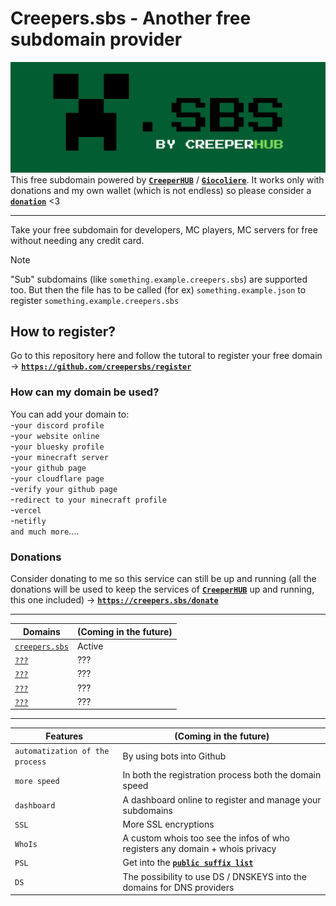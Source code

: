 # Creepers.sbs - Another free subdomain provider
[![Banner](https://raw.githubusercontent.com/creepersbs/.github/refs/heads/main/profile/mini-banner.png)](https://creepers.sbs)
This free subdomain powered by [**`CreeperHUB`**](https://creeperhub.net) / [**`Giocoliere`**](https://giocoliere.dev). It works only with donations and my own wallet (which is not endless) so please consider a [**`donation`**](#donations) <3

----------------------------------

Take your free subdomain for developers, MC players, MC servers for free without needing any credit card. 

> [!NOTE]
> "Sub" subdomains (like `something.example.creepers.sbs`) are supported too. But then the file has to be called (for ex) `something.example.json` to register `something.example.creepers.sbs`


## How to register?

Go to this repository here and follow the tutoral to register your free domain -> [**`https://github.com/creepersbs/register`**](https://github.com/creepersbs/register)

### How can my domain be used?

You can add your domain to: <br>
-`your discord profile` <br>
-`your website online` <br>
-`your bluesky profile` <br>
-`your minecraft server` <br>
-`your github page` <br>
-`your cloudflare page` <br>
-`verify your github page` <br>
-`redirect to your minecraft profile` <br>
-`vercel` <br>
-`netifly` <br>
`and much more`.... 

### Donations

Consider donating to me so this service can still be up and running (all the donations will be used to keep the services of [**`CreeperHUB`**](https://creeperhub.net) up and running, this one included) -> [**`https://creepers.sbs/donate`**](https://creepers.sbs/donate)

------------------------------------
| Domains | (Coming in the future) |
| ------------- | ------------- |
|  [`creepers.sbs`](https://creepers.sbs)  |  Active  |
|  [`???`](https://creeperhub.net)  |  ???  |
|  [`???`](https://creeperhub.net)  |  ???  |
|  [`???`](https://creeperhub.net)  |  ???  |
|  [`???`](https://creeperhub.net)  |  ???  |


------------------------------------
| Features | (Coming in the future) |
| ------------- | ------------- |
|  `automatization of the process`  |  By using bots into Github  |
|  `more speed`  |  In both the registration process both the domain speed  |
|  `dashboard`  |  A dashboard online to register and manage your subdomains  |
|  `SSL`  |  More SSL encryptions  |
|  `WhoIs`  |  A custom whois too see the infos of who registers any domain + whois privacy  |
|  `PSL`  |  Get into the [**`public suffix list`**](https://publicsuffix.org/)  |
|  `DS`  |  The possibility to use DS / DNSKEYS into the domains for DNS providers |
